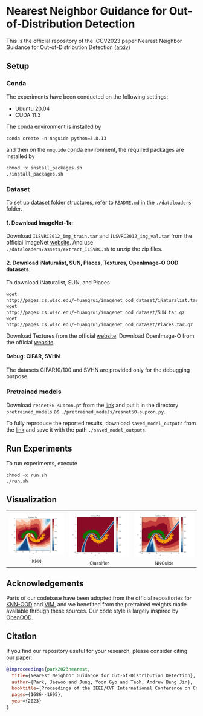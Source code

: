 # Nearest Neighbor Guidance for Out-of-Distribution Detection

This is the official repository of the ICCV2023 paper Nearest Neighbor Guidance for Out-of-Distribution Detection ([arxiv](https://arxiv.org/abs/2309.14888))

## Setup

### Conda
The experiments have been conducted on the following settings:
 - Ubuntu 20.04
 - CUDA 11.3

The conda environment is installed by
```
conda create -n nnguide python=3.8.13
```
and then on the `nnguide` conda environment, the required packages are installed by
```
chmod +x install_packages.sh
./install_packages.sh
```


### Dataset

To set up dataset folder structures, refer to `README.md` in the `./dataloaders` folder.

#### 1. Download ImageNet-1k:
Download `ILSVRC2012_img_train.tar` and `ILSVRC2012_img_val.tar` from the official ImageNet [website](). And use `./dataloaders/assets/extract_ILSVRC.sh` to unzip the zip files.

#### 2. Download iNaturalist, SUN, Places, Textures, OpenImage-O OOD datasets:
To download iNaturalist, SUN, and Places
```
wget http://pages.cs.wisc.edu/~huangrui/imagenet_ood_dataset/iNaturalist.tar.gz
wget http://pages.cs.wisc.edu/~huangrui/imagenet_ood_dataset/SUN.tar.gz
wget http://pages.cs.wisc.edu/~huangrui/imagenet_ood_dataset/Places.tar.gz
```
Download Textures from the official [website](https://www.robots.ox.ac.uk/~vgg/data/dtd/).
Download OpenImage-O from the official [website](https://github.com/haoqiwang/vim/tree/master/datalists).

#### Debug: CIFAR, SVHN
The datasets CIFAR10/100 and SVHN are provided only for the debugging purpose.

### Pretrained models
Download `resnet50-supcon.pt` from the [link](https://www.dropbox.com/scl/fi/f3bfipk2o96f27vibpozb/resnet50-supcon.pt?rlkey=auxw68wcgqcx4ze6yhnmm395y&dl=0) and put it in the directory `pretrained_models` as `./pretrained_models/resnet50-supcon.py`.

To fully reproduce the reported results, download `saved_model_outputs` from the [link](https://www.dropbox.com/scl/fi/fk6a51cz4jsx83h6qpiar/saved_model_outputs.zip?rlkey=xfcyo1mntv8vrf74as1ono138&dl=0) and save it with the path `./saved_model_outputs`.

## Run Experiments

To run experiments, execute
```
chmod +x run.sh
./run.sh
```

## Visualization
<table>
  <tr>
    <td align="center">
      <img src="assets/knn.jpg" alt="KNN" width="250"/><br/>
      <sub>KNN</sub>
    </td>
    <td align="center">
      <img src="assets/classifier.jpg" alt="Classifier" width="250"/><br/>
      <sub>Classifier</sub>
    </td>
    <td align="center">
      <img src="assets/nnguide.jpg" alt="NNGuide" width="250"/><br/>
      <sub>NNGuide</sub>
    </td>
  </tr>
</table>

## Acknowledgements
Parts of our codebase have been adopted from the official repositories for [KNN-OOD](https://github.com/deeplearning-wisc/knn-ood) and [VIM](https://github.com/haoqiwang/vim), and we benefited from the pretrained weights made available through these sources. Our code style is largely inspired by [OpenOOD](https://github.com/Jingkang50/OpenOOD).


## Citation
If you find our repository useful for your research, please consider citing our paper:
```bibtex
@inproceedings{park2023nearest,
  title={Nearest Neighbor Guidance for Out-of-Distribution Detection},
  author={Park, Jaewoo and Jung, Yoon Gyo and Teoh, Andrew Beng Jin},
  booktitle={Proceedings of the IEEE/CVF International Conference on Computer Vision},
  pages={1686--1695},
  year={2023}
}
```
